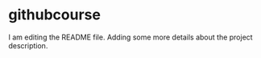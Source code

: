 # githubcourse
I am editing the README file. Adding some more details about the project description.
